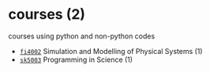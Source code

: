 # courses (2)
courses using python and non-python codes

+ [`fi4002`](fi4002/README.md) Simulation and Modelling of Physical Systems (1)
+ [`sk5003`](sk5003/README.md) Programming in Science (1)
